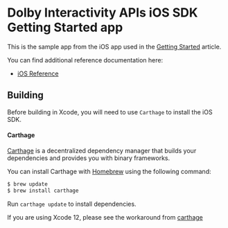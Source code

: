 # Dolby Interactivity APIs iOS SDK Getting Started app

This is the sample app from the iOS app used in the
[Getting Started](https://dolby.io/developers/interactivity-apis/client-sdk/getting-started/create-a-basic-audio-conference-application) article. 

You can find additional reference documentation here:
- [iOS Reference](https://dolby.io/developers/interactivity-apis/client-sdk/reference-ios/voxeetsdk)

## Building

Before building in Xcode, you will need to use `Carthage` to install the iOS SDK.

#### Carthage
[Carthage](https://github.com/Carthage/Carthage) is a decentralized dependency manager that builds your dependencies and provides you with binary frameworks.

You can install Carthage with [Homebrew](http://brew.sh/) using the following command:

```bash
$ brew update
$ brew install carthage
```

Run `carthage update` to install dependencies.

If you are using Xcode 12, please see the workaround from [carthage](https://github.com/Carthage/Carthage/blob/master/Documentation/Xcode12Workaround.md)
